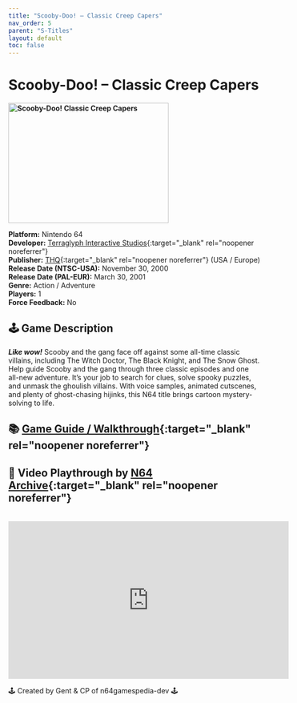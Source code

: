 ```yaml
---
title: "Scooby-Doo! – Classic Creep Capers"
nav_order: 5
parent: "S-Titles"
layout: default
toc: false
---
```


# Scooby-Doo! – Classic Creep Capers

<b>
<img src="https://images.launchbox-app.com/0ff8c275-cff8-4df9-bcaf-0ad4dbc2838a.jpg" alt="Scooby-Doo! Classic Creep Capers" width="320" height="240" />
</b>

**Platform:** Nintendo 64  
**Developer:** [Terraglyph Interactive Studios](https://en.wikipedia.org/wiki/Terraglyph_Interactive_Studios){:target="_blank" rel="noopener noreferrer"}  
**Publisher:** [THQ](https://en.wikipedia.org/wiki/THQ){:target="_blank" rel="noopener noreferrer"} (USA / Europe)  
**Release Date (NTSC-USA):** November 30, 2000  
**Release Date (PAL-EUR):** March 30, 2001  
**Genre:** Action / Adventure  
**Players:** 1  
**Force Feedback:** No  

## 🕹️ Game Description
<em><strong>Like wow!</strong></em> Scooby and the gang face off against some all-time classic villains, including The Witch Doctor, The Black Knight, and The Snow Ghost. Help guide Scooby and the gang through three classic episodes and one all-new adventure. It’s your job to search for clues, solve spooky puzzles, and unmask the ghoulish villains. With voice samples, animated cutscenes, and plenty of ghost-chasing hijinks, this N64 title brings cartoon mystery-solving to life.

## 📚 [Game Guide / Walkthrough](https://gamefaqs.gamespot.com/n64/374845-scooby-doo-classic-creep-capers/faqs/11592){:target="_blank" rel="noopener noreferrer"}

## 🎥 Video Playthrough by [N64 Archive](https://www.youtube.com/channel/UC1fUDTXUTKjpk_j7leAhAyw){:target="_blank" rel="noopener noreferrer"}
<br />
<iframe width="560" height="315" src="https://www.youtube.com/embed/ITWpuRjfvf4" title="Scooby-Doo Gameplay – N64 Archive" frameborder="0" allowfullscreen></iframe>

🕹️ Created by Gent & CP of n64gamespedia-dev 🕹️

<!-- Vault Format: n64gamespedia-dev -->
<!-- Protocol Source: _vault-specs/format-protocol.md -->
